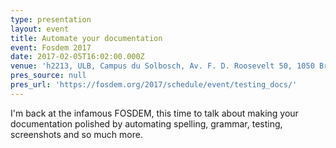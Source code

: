 ```yaml
---
type: presentation
layout: event
title: Automate your documentation
event: Fosdem 2017
date: 2017-02-05T16:02:00.000Z
venue: 'h2213, ULB, Campus du Solbosch, Av. F. D. Roosevelt 50, 1050 Bruxelles, Belgium'
pres_source: null
pres_url: 'https://fosdem.org/2017/schedule/event/testing_docs/'
---
```

I'm back at the infamous FOSDEM, this time to talk about making your documentation polished by automating spelling, grammar, testing, screenshots and so much more.
